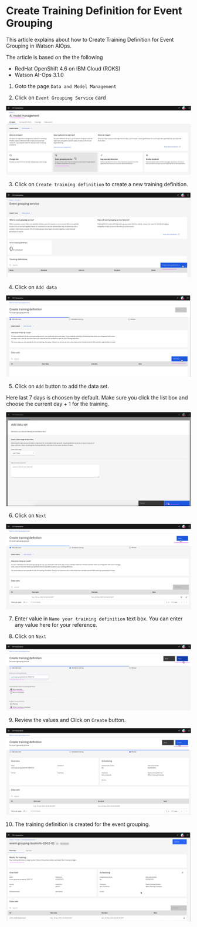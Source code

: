 # Create Training Definition for Event Grouping

This article explains about how to Create Training Definition for Event Grouping in Watson AIOps.

The article is based on the the following

- RedHat OpenShift 4.6 on IBM Cloud (ROKS)
- Watson AI-Ops 3.1.0


1. Goto the page `Data and Model Management`

2. Click on `Event Grouping Service` card

<img src="images/image-1.png">

3. Click on `Create training definition`  to create a new training definition.

<img src="images/image-2.png">

4. Click on `Add data`

<img src="images/image-3.png">

5. Click on `Add` button to add the data set.

Here last 7 days is choosen by default. Make sure you click the list box and choose the current day + 1 for the training.


<img src="images/image-4.png">

6. Click on `Next`

<img src="images/image-5.png">

7. Enter value in `Name your training definition` text box. You can enter any value here for your reference.

8. Click on `Next`

<img src="images/image-6.png">

9. Review the values and Click on `Create` button.

<img src="images/image-7.png">

10. The training definition is created for the event grouping.

<img src="images/image-8.png">
